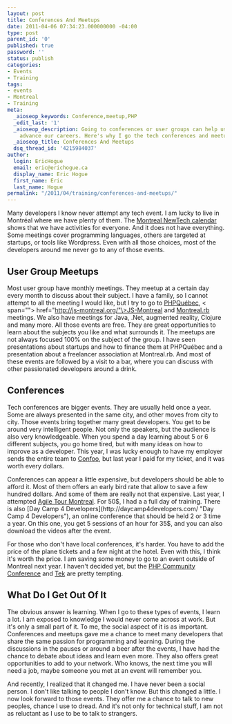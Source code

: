 ```yaml
---
layout: post
title: Conferences And Meetups
date: 2011-04-06 07:34:23.000000000 -04:00
type: post
parent_id: '0'
published: true
password: ''
status: publish
categories:
- Events
- Training
tags:
- events
- Montreal
- Training
meta:
  _aioseop_keywords: Conference,meetup,PHP
  _edit_last: '1'
  _aioseop_description: Going to conferences or user groups can help us improve and
    advance our careers. Here's why I go the tech conferences and meetups.
  _aioseop_title: Conferences And Meetups
  dsq_thread_id: '4215984037'
author:
  login: EricHogue
  email: eric@erichogue.ca
  display_name: Eric Hogue
  first_name: Eric
  last_name: Hogue
permalink: "/2011/04/training/conferences-and-meetups/"
---
```

Many developers I know never attempt any tech event. I am lucky to live in Montréal where we have plenty of them. The [Montreal NewTech calendar](https://www.google.com/calendar/embed?src=4b3vms6i8vm26lvg69d7ncobec@group.calendar.google.com&ctz=America/New_York&gsessionid=OK "Montreal NewTech calendar") shows that we have activities for everyone. And it does not have everything. Some meetings cover programming languages, others are targeted at startups, or tools like Wordpress. Even with all those choices, most of the developers around me never go to any of those events.

## User Group Meetups

Most user group have monthly meetings. They meetup at a certain day every month to discuss about their subject. I have a family, so I cannot attempt to all the meeting I would like, but I try to go to [PHPQuébec](http://www.phpquebec.org/ "PHPQuébec"), \< span=""\> href="http://js-montreal.org/"\>JS-Montreal and [Montreal.rb](http://www.montrealonrails.com/ "Montreal.rb") meetings. We also have meetings for Java, .Net, augmented reality, Clojure and many more. All those events are free. They are great opportunities to learn about the subjects you like and what surrounds it. The meetups are not always focused 100% on the subject of the group. I have seen presentations about startups and how to finance them at PHPQuébec and a presentation about a freelancer association at Montreal.rb. And most of these events are followed by a visit to a bar, where you can discuss with other passionated developers around a drink.

## Conferences

Tech conferences are bigger events. They are usually held once a year. Some are always presented in the same city, and other moves from city to city. Those events bring together many great developers. You get to be around very intelligent people. Not only the speakers, but the audience is also very knowledgeable. When you spend a day learning about 5 or 6 different subjects, you go home tired, but with many ideas on how to improve as a developer. This year, I was lucky enough to have my employer sends the entire team to [Confoo](http://confoo.ca/en "Confoo"), but last year I paid for my ticket, and it was worth every dollars.

Conferences can appear a little expensive, but developers should be able to afford it. Most of them offers an early bird rate that allow to save a few hundred dollars. And some of them are really not that expensive. Last year, I attempted [Agile Tour Montreal](http://agiletour.org/en/montreal.html "Agile Tour Montreal"). For 50$, I had a a full day of training. There is also [Day Camp 4 Developers](http://daycamp4developers.com/ "Day Camp 4 Developers"), an online conference that should be held 2 or 3 time a year. On this one, you get 5 sessions of an hour for 35$, and you can also download the videos after the event.

For those who don't have local conferences, it's harder. You have to add the price of the plane tickets and a few night at the hotel. Even with this, I think it's worth the price.&nbsp;I am saving some money to go to an event outside of Montreal next year. I haven't decided yet, but the [PHP Community Conference](http://phpcon.org/ "PHP Community Conference") and [Tek](http://tek11.phparch.com/ "Tek") are pretty tempting.

## What Do I Get Out Of It

The obvious answer is learning. When I go to these types of events, I learn a lot. I am exposed to knowledge I would never come across at work. But it's only a small part of it. To me, the social aspect of it is as important. Conferences and meetups gave me a chance to meet many developers that share the same passion for programming and learning. During the discussions in the pauses or around a beer after the events, I have had the chance to debate about ideas and learn even more. They also offers great opportunities to add to your network. Who knows, the next time you will need a job, maybe someone you met at an event will remember you.

And recently, I realized that it changed me. I have never been a social person. I don't like talking to people I don't know. But this changed a little. I now look forward to those events. They offer me a chance to talk to new peoples, chance I use to dread. And it's not only for technical stuff, I am not as reluctant as I use to be to talk to strangers.

